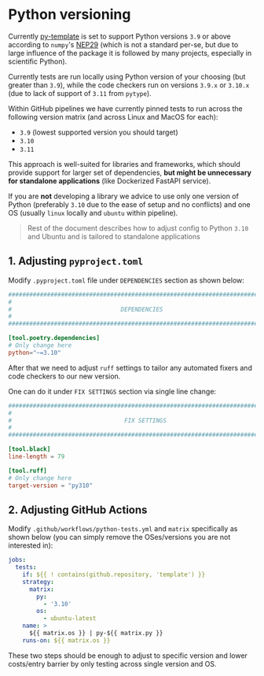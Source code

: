 # Python versioning

Currently [py-template](https://github.com/inovintell/py-template) is set to
support Python versions `3.9` or above according to `numpy`'s
[NEP29](https://numpy.org/neps/nep-0029-deprecation_policy.html)
(which is not a standard per-se, but due to large influence of the package
it is followed by many projects, especially in scientific Python).

Currently tests are run locally using Python version of your choosing
(but greater than `3.9`), while the code checkers run on versions
`3.9.x` or `3.10.x` (due to lack of support of `3.11` from `pytype`).

Within GitHub pipelines we have currently pinned tests to run across
the following version matrix (and across Linux and MacOS for each):

- `3.9` (lowest supported version you should target)
- `3.10`
- `3.11`

This approach is well-suited for libraries and frameworks, which should
provide support for larger set of dependencies, __but might be unnecessary
for standalone applications__ (like Dockerized FastAPI service).

If you are __not__ developing a library we advice to use only one
version of Python (preferably `3.10` due to the ease of setup and no conflicts)
and one OS (usually `linux` locally and `ubuntu` within pipeline).

> Rest of the document describes how to adjust config to Python `3.10` and
Ubuntu and is tailored to standalone applications

## 1. Adjusting `pyproject.toml`

Modify `.pyproject.toml` file under `DEPENDENCIES` section as shown below:

```toml
###############################################################################
#
#                               DEPENDENCIES
#
###############################################################################

[tool.poetry.dependencies]
# Only change here
python="~=3.10"
```

After that we need to adjust `ruff` settings to tailor any automated fixers
and code checkers to our new version.

One can do it under `FIX SETTINGS` section via single line change:

```toml
###############################################################################
#
#                                FIX SETTINGS
#
###############################################################################

[tool.black]
line-length = 79

[tool.ruff]
# Only change here
target-version = "py310"
```

## 2. Adjusting GitHub Actions

Modify `.github/workflows/python-tests.yml` and `matrix` specifically as shown below
(you can simply remove the OSes/versions you are not interested in):

```yaml
jobs:
  tests:
    if: ${{ ! contains(github.repository, 'template') }}
    strategy:
      matrix:
        py:
          - '3.10'
        os:
          - ubuntu-latest
    name: >
      ${{ matrix.os }} | py-${{ matrix.py }}
    runs-on: ${{ matrix.os }}
```

These two steps should be enough to adjust to specific version and lower
costs/entry barrier by only testing across single version and OS.
